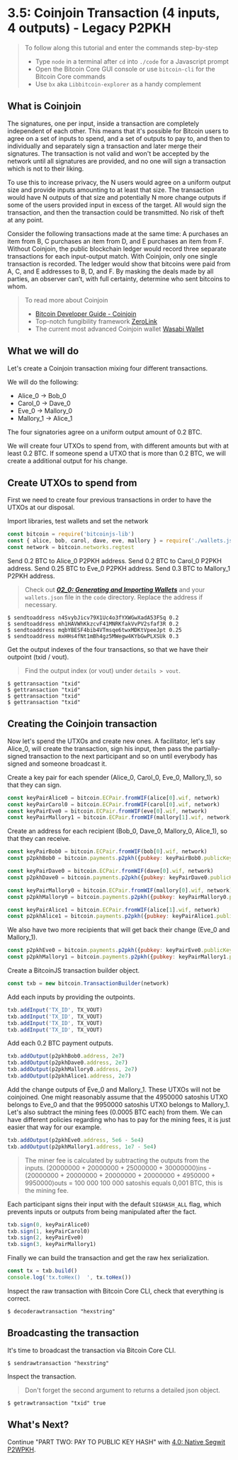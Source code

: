 # 3.5: Coinjoin Transaction (4 inputs, 4 outputs) - Legacy P2PKH

> To follow along this tutorial and enter the commands step-by-step
> * Type `node` in a terminal after `cd` into `./code` for a Javascript prompt
> * Open the Bitcoin Core GUI console or use `bitcoin-cli` for the Bitcoin Core commands
> * Use `bx` aka `Libbitcoin-explorer` as a handy complement 


## What is Coinjoin

The signatures, one per input, inside a transaction are completely independent of each other. This means that it's 
possible for Bitcoin users to agree on a set of inputs to spend, and a set of outputs to pay to, and then to individually 
and separately sign a transaction and later merge their signatures. The transaction is not valid and won't be accepted 
by the network until all signatures are provided, and no one will sign a transaction which is not to their liking.

To use this to increase privacy, the N users would agree on a uniform output size and provide inputs amounting to at 
least that size. The transaction would have N outputs of that size and potentially N more change outputs if some of the 
users provided input in excess of the target. All would sign the transaction, and then the transaction could be transmitted. 
No risk of theft at any point.

Consider the following transactions made at the same time: A purchases an item from B, C purchases an item from D, and E 
purchases an item from F. Without Coinjoin, the public blockchain ledger would record three separate transactions for 
each input-output match. With Coinjoin, only one single transaction is recorded. The ledger would show that bitcoins 
were paid from A, C, and E addresses to B, D, and F. By masking the deals made by all parties, an observer can’t, with 
full certainty, determine who sent bitcoins to whom.

> To read more about Coinjoin
> * [Bitcoin Developer Guide - Coinjoin](https://bitcoin.org/en/developer-guide#coinjoin)
> * Top-notch fungibility framework [ZeroLink](https://github.com/nopara73/ZeroLink)
> * The current most advanced Coinjoin wallet [Wasabi Wallet](https://www.wasabiwallet.io)


## What we will do

Let's create a Coinjoin transaction mixing four different transactions. 

We will do the following: 
  * Alice_0    -> Bob_0
  * Carol_0    -> Dave_0
  * Eve_0      -> Mallory_0
  * Mallory_1  -> Alice_1 

The four signatories agree on a uniform output amount of 0.2 BTC.  

We will create four UTXOs to spend from, with different amounts but with at least 0.2 BTC. If someone spend a UTXO that
is more than 0.2 BTC, we will create a additional output for his change. 


## Create UTXOs to spend from

First we need to create four previous transactions in order to have the UTXOs at our disposal.

Import libraries, test wallets and set the network
```javascript
const bitcoin = require('bitcoinjs-lib')
const { alice, bob, carol, dave, eve, mallory } = require('./wallets.json')
const network = bitcoin.networks.regtest
```

Send 0.2 BTC to Alice_0 P2PKH address. 
Send 0.2 BTC to Carol_0 P2PKH address. 
Send 0.25 BTC to Eve_0 P2PKH address. 
Send 0.3 BTC to Mallory_1 P2PKH address. 
> Check out **_[02_0: Generating and Importing Wallets](02_0_Generating_and_Importing_Wallets.md)_** and your `wallets.json`
> file in the `code` directory. Replace the address if necessary.
```
$ sendtoaddress n4SvybJicv79X1Uc4o3fYXWGwXadA53FSq 0.2
$ sendtoaddress mh1HAVWhKkzcvF41MNRKfakVvPV2sfaf3R 0.2
$ sendtoaddress mqbYBESF4bib4VTmsqe6twxMDKtVpeeJpt 0.25
$ sendtoaddress mxHHs4fNt1mBh4gz5MWegw4KYbGwPLXSUk 0.3
```

Get the output indexes of the four transactions, so that we have their outpoint (txid / vout).
> Find the output index (or vout) under `details > vout`.
```
$ gettransaction "txid"
$ gettransaction "txid"
$ gettransaction "txid"
$ gettransaction "txid"
```  


## Creating the Coinjoin transaction

Now let's spend the UTXOs and create new ones.
A facilitator, let's say Alice_0, will create the transaction, sign his input, then pass the partially-signed transaction 
to the next participant and so on until everybody has signed and someone broadcast it.

Create a key pair for each spender (Alice_0, Carol_0, Eve_0, Mallory_1), so that they can sign. 
```javascript
const keyPairAlice0 = bitcoin.ECPair.fromWIF(alice[0].wif, network)
const keyPairCarol0 = bitcoin.ECPair.fromWIF(carol[0].wif, network)
const keyPairEve0 = bitcoin.ECPair.fromWIF(eve[0].wif, network)
const keyPairMallory1 = bitcoin.ECPair.fromWIF(mallory[1].wif, network)
```

Create an address for each recipient (Bob_0, Dave_0, Mallory_0, Alice_1), so that they can receive. 
```javascript
const keyPairBob0 = bitcoin.ECPair.fromWIF(bob[0].wif, network)
const p2pkhBob0 = bitcoin.payments.p2pkh({pubkey: keyPairBob0.publicKey, network})

const keyPairDave0 = bitcoin.ECPair.fromWIF(dave[0].wif, network)
const p2pkhDave0 = bitcoin.payments.p2pkh({pubkey: keyPairDave0.publicKey, network})

const keyPairMallory0 = bitcoin.ECPair.fromWIF(mallory[0].wif, network)
const p2pkhMallory0 = bitcoin.payments.p2pkh({pubkey: keyPairMallory0.publicKey, network})

const keyPairAlice1 = bitcoin.ECPair.fromWIF(alice[1].wif, network)
const p2pkhAlice1 = bitcoin.payments.p2pkh({pubkey: keyPairAlice1.publicKey, network})
```

We also have two more recipients that will get back their change (Eve_0 and Mallory_1).
```javascript
const p2pkhEve0 = bitcoin.payments.p2pkh({pubkey: keyPairEve0.publicKey, network})
const p2pkhMallory1 = bitcoin.payments.p2pkh({pubkey: keyPairMallory1.publicKey, network})
```

Create a BitcoinJS transaction builder object.
```javascript
const txb = new bitcoin.TransactionBuilder(network)
```

Add each inputs by providing the outpoints.
```javascript
txb.addInput('TX_ID', TX_VOUT)
txb.addInput('TX_ID', TX_VOUT)
txb.addInput('TX_ID', TX_VOUT)
txb.addInput('TX_ID', TX_VOUT)
```

Add each 0.2 BTC payment outputs.
```javascript
txb.addOutput(p2pkhBob0.address, 2e7)
txb.addOutput(p2pkhDave0.address, 2e7)
txb.addOutput(p2pkhMallory0.address, 2e7)
txb.addOutput(p2pkhAlice1.address, 2e7)
```

Add the change outputs of Eve_0 and Mallory_1. These UTXOs will not be coinjoined. One might reasonably assume that the
4950000 satoshis UTXO belongs to Eve_0 and that the 9950000 satoshis UTXO belongs to Mallory_1. 
Let's also subtract the mining fees (0.0005 BTC each) from them.
We can have different policies regarding who has to pay for the mining fees, it is just easier that way for our example.
```javascript
txb.addOutput(p2pkhEve0.address, 5e6 - 5e4)
txb.addOutput(p2pkhMallory1.address, 1e7 - 5e4)
```

> The miner fee is calculated by subtracting the outputs from the inputs.
> (20000000 + 20000000 + 25000000 + 30000000)ins - (20000000 + 20000000 + 20000000 + 20000000 + 4950000 + 9950000)outs
> = 100 000
> 100 000 satoshis equals 0,001 BTC, this is the mining fee.

Each participant signs their input with the default `SIGHASH_ALL` flag, which prevents inputs or outputs from being 
manipulated after the fact.
```javascript
txb.sign(0, keyPairAlice0)
txb.sign(1, keyPairCarol0)
txb.sign(2, keyPairEve0)
txb.sign(3, keyPairMallory1)
```

Finally we can build the transaction and get the raw hex serialization.
```javascript
const tx = txb.build()
console.log('tx.toHex()  ', tx.toHex())
```

Inspect the raw transaction with Bitcoin Core CLI, check that everything is correct.
```
$ decoderawtransaction "hexstring"
```


## Broadcasting the transaction

It's time to broadcast the transaction via Bitcoin Core CLI.
```
$ sendrawtransaction "hexstring"
```

Inspect the transaction.
> Don't forget the second argument to returns a detailed json object.
```
$ getrawtransaction "txid" true
```


## What's Next?

Continue "PART TWO: PAY TO PUBLIC KEY HASH" with [4.0: Native Segwit P2WPKH](04_0_P2WPKH.md).
